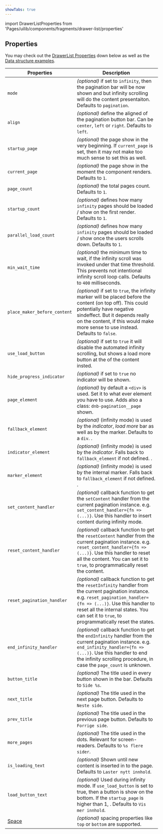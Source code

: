 ```yaml
---
showTabs: true
---
```


import DrawerListProperties from 'Pages/uilib/components/fragments/drawer-list/properties'

## Properties

You may check out the [DrawerList Properties](#drawerlist-properties) down below as well as the [Data structure examples](#data-structure).

| Properties                                  | Description                                                                                                                                                                                                                                                               |
| ------------------------------------------- | ------------------------------------------------------------------------------------------------------------------------------------------------------------------------------------------------------------------------------------------------------------------------- |
| `mode`                                      | _(optional)_ if set to `infinity`, then the pagination bar will be now shown and but infinity scrolling will do the content presentaiton. Defaults to `pagination`.                                                                                                       |
| `align`                                     | _(optional)_ define the aligned of the pagination button bar. Can be `center`, `left` or `right`. Defaults to `left`.                                                                                                                                                     |
| `startup_page`                              | _(optional)_ the page show in the very beginning. If `current_page` is set, then it may not make too much sense to set this as well.                                                                                                                                      |
| `current_page`                              | _(optional)_ the page show in the moment the component renders. Defaults to `1`.                                                                                                                                                                                          |
| `page_count`                                | _(optional)_ the total pages count. Defaults to `1`.                                                                                                                                                                                                                      |
| `startup_count`                             | _(optional)_ defines how many `infinity` pages should be loaded / show on the first render. Defaults to `1`.                                                                                                                                                              |
| `parallel_load_count`                       | _(optional)_ defines how many `infinity` pages should be loaded / show once the users scrolls down. Defaults to `1`.                                                                                                                                                      |
| `min_wait_time`                             | _(optional)_ the minimum time to wait, if the infinity scroll was invoked under that time threshold. This prevents not intentional infinity scroll loop calls. Defaults to `400` milliseconds.                                                                            |
| `place_maker_before_content`                | _(optional)_ if set to `true`, the infinity marker will be placed before the content (on top off). This could potentially have negative sindeffect. But it depends really on the content, if this would make more sense to use instead. Defaults to `false`.              |
| `use_load_button`                           | _(optional)_ if set to `true` it will disable the automated infinity scrolling, but shows a load more button at the of the content insted.                                                                                                                                |
| `hide_progress_indicator`                   | _(optional)_ if set to `true` no indicator will be shown.                                                                                                                                                                                                                 |
| `page_element`                              | _(optional)_ by default a `<div>` is used. Set it to what ever element you have to use. Adds also a class: `dnb-pagination__page` shown.                                                                                                                                  |
| `fallback_element`                          | _(optional)_ (infinity mode) is used by the _indicator_, _load more_ bar as well as by the marker. Defaults to a `div`. .                                                                                                                                                 |
| `indicator_element`                         | _(optional)_ (infinity mode) is used by the _indicator_. Falls back to `fallback_element` if not defined. .                                                                                                                                                               |
| `marker_element`                            | _(optional)_ (infinity mode) is used by the internal marker. Falls back to `fallback_element` if not defined. .                                                                                                                                                           |
| `set_content_handler`                       | _(optional)_ callback function to get the `setContent` handler from the current pagination instance. e.g. `set_content_handler={fn => (...)}`. Use this handler to insert content during infinity mode.                                                                   |
| `reset_content_handler`                     | _(optional)_ callback function to get the `resetContent` handler from the current pagination instance. e.g. `reset_content_handler={fn => (...)}`. Use this handler to reset all the content. You can set it to `true`, to programmatically reset the content.            |
| `reset_pagination_handler`                  | _(optional)_ callback function to get the `resetInfinity` handler from the current pagination instance. e.g. `reset_pagination_handler={fn => (...)}`. Use this handler to reset all the internal states. You can set it to `true`, to programmatically reset the states. |
| `end_infinity_handler`                      | _(optional)_ callback function to get the `endInfinity` handler from the current pagination instance. e.g. `end_infinity_handler={fn => (...)}`. Use this handler to end the infinity scrolling procedure, in case the `page_count` is unknown.                           |
| `button_title`                              | _(optional)_ The title used in every button shown in the bar. Defaults to `Side %s`.                                                                                                                                                                                      |
| `next_title`                                | _(optional)_ The title used in the next page button. Defaults to `Neste side`.                                                                                                                                                                                            |
| `prev_title`                                | _(optional)_ The title used in the previous page button. Defaults to `Forrige side`.                                                                                                                                                                                      |
| `more_pages`                                | _(optional)_ The title used in the dots. Relevant for screen-readers. Defaults to `%s flere sider`.                                                                                                                                                                       |
| `is_loading_text`                           | _(optional)_ Shown until new content is inserted in to the page. Defaults to `Laster nytt innhold`.                                                                                                                                                                       |
| `load_button_text`                          | _(optional)_ Used during infinity mode. If `use_load_button` is set to true, then a button is show on the bottom. If the `startup_page` is higher than 1, . Defaults to `Vis mer innhold`.                                                                                |
| [Space](/uilib/components/space/properties) | _(optional)_ spacing properties like `top` or `bottom` are supported.                                                                                                                                                                                                     |
